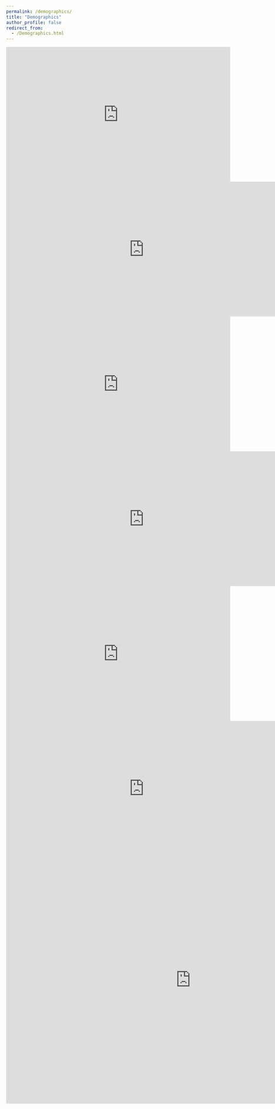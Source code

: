 ```yaml
---
permalink: /demographics/
title: "Demographics"
author_profile: false
redirect_from: 
  - /Demographics.html
---
```


<iframe width="610" height="367" seamless frameborder="0" scrolling="no" src="https://docs.google.com/spreadsheets/d/e/2PACX-1vTiUhscE1oB36s_7-4skKvcPEKebv-s-9idkphg1hNOG32oKjOeLy4ULk_bNRKJkvDCZwrP5VGn1J4-/pubchart?oid=1437754474&amp;format=interactive"></iframe>

<iframe width="749" height="367" seamless frameborder="0" scrolling="no" src="https://docs.google.com/spreadsheets/d/e/2PACX-1vTiUhscE1oB36s_7-4skKvcPEKebv-s-9idkphg1hNOG32oKjOeLy4ULk_bNRKJkvDCZwrP5VGn1J4-/pubchart?oid=155749322&amp;format=interactive"></iframe>

<iframe width="610" height="367" seamless frameborder="0" scrolling="no" src="https://docs.google.com/spreadsheets/d/e/2PACX-1vTiUhscE1oB36s_7-4skKvcPEKebv-s-9idkphg1hNOG32oKjOeLy4ULk_bNRKJkvDCZwrP5VGn1J4-/pubchart?oid=2109865151&amp;format=interactive"></iframe>

<iframe width="749" height="367" seamless frameborder="0" scrolling="no" src="https://docs.google.com/spreadsheets/d/e/2PACX-1vTiUhscE1oB36s_7-4skKvcPEKebv-s-9idkphg1hNOG32oKjOeLy4ULk_bNRKJkvDCZwrP5VGn1J4-/pubchart?oid=2117737457&amp;format=interactive"></iframe>

<iframe width="610" height="367" seamless frameborder="0" scrolling="no" src="https://docs.google.com/spreadsheets/d/e/2PACX-1vTiUhscE1oB36s_7-4skKvcPEKebv-s-9idkphg1hNOG32oKjOeLy4ULk_bNRKJkvDCZwrP5VGn1J4-/pubchart?oid=17249786&amp;format=interactive"></iframe>

<iframe width="749" height="367" seamless frameborder="0" scrolling="no" src="https://docs.google.com/spreadsheets/d/e/2PACX-1vTiUhscE1oB36s_7-4skKvcPEKebv-s-9idkphg1hNOG32oKjOeLy4ULk_bNRKJkvDCZwrP5VGn1J4-/pubchart?oid=371782091&amp;format=interactive"></iframe>

<iframe width="1004" height="675" seamless frameborder="0" scrolling="no" src="https://docs.google.com/spreadsheets/d/e/2PACX-1vTiUhscE1oB36s_7-4skKvcPEKebv-s-9idkphg1hNOG32oKjOeLy4ULk_bNRKJkvDCZwrP5VGn1J4-/pubchart?oid=1027619096&amp;format=interactive"></iframe>
